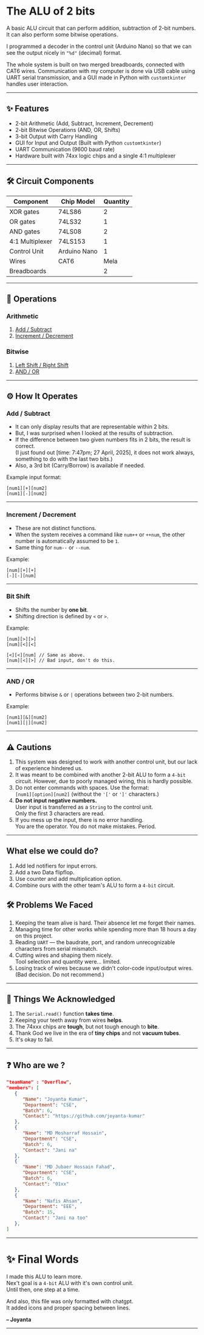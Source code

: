# The ALU of 2 bits

A basic ALU circuit that can perform addition, subtraction of 2-bit numbers.\
It can also perform some bitwise operations.

I programmed a decoder in the control unit (Arduino Nano) so that we can see the output nicely in `"%d"` (decimal) format.

The whole system is built on two merged breadboards, connected with CAT6 wires. Communication with my computer is done via USB cable using UART serial transmission, and a GUI made in Python with `customtkinter` handles user interaction.

---

## ✨ Features

- 2-bit Arithmetic (Add, Subtract, Increment, Decrement)
- 2-bit Bitwise Operations (AND, OR, Shifts)
- 3-bit Output with Carry Handling
- GUI for Input and Output (Built with Python `customtkinter`)
- UART Communication (9600 baud rate)
- Hardware built with 74xx logic chips and a single 4:1 multiplexer

---

## 🛠 Circuit Components

| Component       | Chip Model        | Quantity |
| --------------- | ----------------- | -------- |
| XOR gates       | 74LS86            | 2        | 
| OR gates        | 74LS32            | 1        | 
| AND gates       | 74LS08            | 2        | 
| 4:1 Multiplexer | 74LS153           | 1        | 
| Control Unit    | Arduino Nano      | 1        | 
| Wires           | CAT6              | Mela     |
| Breadboards     |                   | 2        | 

---

## 📜 Operations

### Arithmetic

1. [Add / Subtract](#add--subtract)
2. [Increment / Decrement](#increment--decrement)

### Bitwise

1. [Left Shift / Right Shift](#bit-shift)
2. [AND / OR](#and--or)

---

## ⚙️ How It Operates

### Add / Subtract

- It can only display results that are representable within 2 bits.
- But, I was surprised when I looked at the results of subtraction.
- If the difference between two given numbers fits in 2 bits, the result is correct.\
(I just found out [time: 7:47pm; 27 April, 2025], it does not work always, something to do with the last two bits.)
- Also, a 3rd bit (Carry/Borrow) is available if needed.

Example input format:

```
[num1][+][num2]
[num1][-][num2]
```

---

### Increment / Decrement

- These are not distinct functions.
- When the system receives a command like `num++` or `++num`, the other number is automatically assumed to be `1`.
- Same thing for `num--` or `--num`.

Example:

```
[num][+][+]
[-][-][num]
```

---

### Bit Shift

- Shifts the number by **one bit**.
- Shifting direction is defined by `<` or `>`.

Example:

```
[num][>][>]
[num][<][<]

[<][<][num] // Same as above.
[num][<][>] // Bad input, don't do this.
```

---

### AND / OR

- Performs bitwise `&` or `|` operations between two 2-bit numbers.

Example:

```
[num1][&][num2]
[num1][|][num2]
```

---

## ⚠️ Cautions

1. This system was designed to work with another control unit, but our lack of experience hindered us.
2. It was meant to be combined with another 2-bit ALU to form a `4-bit` circuit. However, due to poorly managed wiring, this is hardly possible.
3. Do not enter commands with spaces. Use the format:\
   `[num1][option][num2]` (without the `'['` or `']'` characters.)
4. **Do not input negative numbers.**\
   User input is transferred as a `String` to the control unit.\
   Only the first 3 characters are read.
5. If you mess up the input, there is no error handling.\
   You are the operator. You do not make mistakes. Period.

---

## What else we could do?
1. Add led notifiers for input errors.
2. Add a two Data flipflop.
3. Use counter and add multiplication option.
4. Combine ours with the other team's ALU to form a `4-bit` circuit.

## 🛠 Problems We Faced

1. Keeping the team alive is hard. Their absence let me forget their names.
2. Managing time for other works while spending more than 18 hours a day on this project.
3. Reading `UART` — the baudrate, port, and random unrecognizable characters from serial mismatch.
4. Cutting wires and shaping them nicely.\
   Tool selection and quantity were... limited.
5. Losing track of wires because we didn't color-code input/output wires.\
   (Bad decision. Do not recommend.)

---

## 🎯 Things We Acknowledged

1. The `Serial.read()` function **takes time**.
2. Keeping your teeth away from wires **helps**.
3. The 74xxx chips are **tough**, but not tough enough to **bite**.
4. Thank God we live in the era of **tiny chips** and not **vacuum tubes**.
5. It's okay to fail.

---

## ❓ Who are we ?

```json
"teamName" : "Overflow",
"members": [
   {
      "Name": "Joyanta Kumar",
      "Department": "CSE",
      "Batch": 6,
      "Contact": "https://github.com/joyanta-kumar"
   },
   {
      "Name": "MD Mosharraf Hossain",
      "Department": "CSE",
      "Batch": 6,
      "Contact": "Jani na"
   },
   {
      "Name": "MD Jubaer Hossain Fahad",
      "Department": "CSE",
      "Batch": 6,
      "Contact": "01xx"
   },
   {
      "Name": "Nafis Ahsan",
      "Department": "EEE",
      "Batch": 15,
      "Contact": "Jani na too"
   },
]
```

---

# ✨ Final Words

I made this ALU to learn more.\
Nex't goal is a `4-bit` ALU with it's own control unit.\
Until then, one step at a time.

And also, this file was only formatted with chatgpt.\
It added icons and proper spacing between lines.

**– Joyanta**

---

